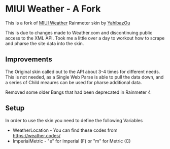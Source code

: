 # MIUI Weather - A Fork

This is a fork of [MIUI Weather](https://www.deviantart.com/yahibazou/art/MIUI-Weather-295260009) Rainmeter skin by [YahibazOu](https://www.deviantart.com/yahibazou)

This is due to changes made to Weather.com and discontinuing public access to the XML API.
Took me a little over a day to workout how to scrape and pharse the site data into the skin.

## Improvements

The Original skin called out to the API about 3-4 times for different needs.
This is not needed, as a Single Web Parse is able to pull the data down, and a series of Child meaures can be used for pharse additional data.

Removed some older Bangs that had been deprecated in Rainmeter 4

## Setup

In order to use the skin you need to define the following Variables

- WeatherLocation - You can find these codes from https://weather.codes/
- ImperialMetric - "e" for Imperial (F) or "m" for Metric (C)
